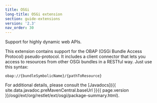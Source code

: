 ```yaml
---
title: OSGi
long-title: OSGi extension
section: guide-extensions
version: '2.3'
nav_order: 30
---
```

Support for highly dynamic web APIs.

This extension contains support for the OBAP (OSGi Bundle Access Protocol) pseudo-protocol. It includes a client connector that lets you access to resources from other OSGi bundles in a RESTful way. Just use this syntax:

    obap://{bundleSymbolicName}/{pathToResource}

For additional details, please consult the
[Javadocs]({{ site.data.javadoc.preMavenCentral.baseUrl }}{{ page.version }}/osgi/ext/org/restlet/ext/osgi/package-summary.html).
